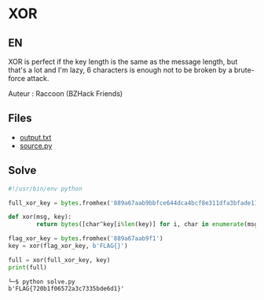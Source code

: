 # XOR

## EN

XOR is perfect if the key length is the same as the message length, but that's a lot and I'm lazy, 6 characters is enough not to be broken by a brute-force attack.

Auteur : Raccoon (BZHack Friends)

## Files
 - [output.txt](./output.txt)
 - [source.py](./source.py)

## Solve

```python
#!/usr/bin/env python

full_xor_key = bytes.fromhex('889a67aab9bbfce644dca4bcf8e311dfa3bfade115def7eeaab31089f3f1')

def xor(msg, key):
        return bytes([char^key[i%len(key)] for i, char in enumerate(msg)])

flag_xor_key = bytes.fromhex('889a67aab9f1')
key = xor(flag_xor_key, b'FLAG{}')

full = xor(full_xor_key, key)
print(full)
```

```
└─$ python solve.py
b'FLAG{720b1f06572a3c7335bde6d1}'
```